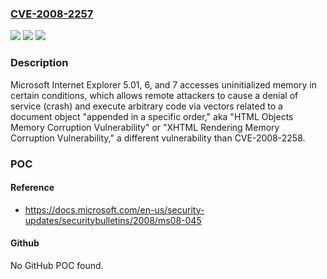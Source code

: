 ### [CVE-2008-2257](https://cve.mitre.org/cgi-bin/cvename.cgi?name=CVE-2008-2257)
![](https://img.shields.io/static/v1?label=Product&message=n%2Fa&color=blue)
![](https://img.shields.io/static/v1?label=Version&message=n%2Fa&color=blue)
![](https://img.shields.io/static/v1?label=Vulnerability&message=n%2Fa&color=brighgreen)

### Description

Microsoft Internet Explorer 5.01, 6, and 7 accesses uninitialized memory in certain conditions, which allows remote attackers to cause a denial of service (crash) and execute arbitrary code via vectors related to a document object "appended in a specific order," aka "HTML Objects Memory Corruption Vulnerability" or "XHTML Rendering Memory Corruption Vulnerability," a different vulnerability than CVE-2008-2258.

### POC

#### Reference
- https://docs.microsoft.com/en-us/security-updates/securitybulletins/2008/ms08-045

#### Github
No GitHub POC found.

